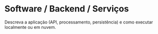 # Software / Backend / Serviços

Descreva a aplicação (API, processamento, persistência) e como executar localmente ou em nuvem.
